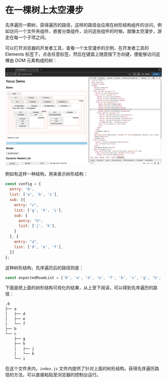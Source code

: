 # 在一棵树上太空漫步

先序遍历一颗树，获得遍历的路径，这样的路径会应用在树形结构组件的访问，例如访问一个文件夹组件、嵌套分类组件，访问这些组件的时候，就像太空漫步，游走在每一个子项之间。

可以打开浏览器的开发者工具，查看一个太空漫步的示例，在开发者工具的 Elements 标签下，点击任意标签，然后在键盘上随意按下方向键，便能够访问这棵由 DOM 元素构成的树：

![一个页面处于浏览器中，并且打开了开发者工具，开发者工具的界面处于查看 dom 元素的 Elements 标签下，dom 元素被展示为一种树形结构](./dom-tree.png)

例如有这样一种结构，用来表示树形结构：

```javascript
const config = {
  entry: '0',
  list: ['a', 'b', 'c'],
  sub: [{
    entry: "c",
    list: ['g', 'h', 'i'],
    sub: {
      entry: "h",
      list: ['j', 'k'],
    }
  }, {
    entry: "a",
    list: ['d', 'e', 'f'],
  }]
};
```

这种树形结构，先序遍历后的路径则是：

```javascript
const expectedRoamList = ['0', 'a', 'd', 'e', 'f', 'b', 'c', 'g', 'h', 'j', 'k', 'i'];
```

下面是把上面的树形结构可视化的结果，从上至下阅读，可以得到先序遍历的路径：

```
.0
├── a
│   ├── d
│   ├── e
│   └── f
├── b
└── c
    ├── g
    ├── h
    │   ├── j
    │   └── k
    └── i
```

在这个文件夹内，`index.js` 文件内提供了针对上面的树形结构，获得先序遍历路径的方法，可以直接粘贴至浏览器的控制台运行。
